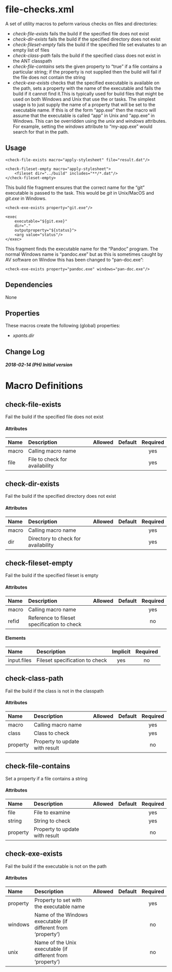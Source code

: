 # file-checks.xml

A set of utility macros to peform various checks on files and
directories:

  - *check-file-exists* fails the build if the specified file does not
    exist
  - *check-dir-exists* fails the build if the specified directory does
    not exist
  - *check-fileset-empty* fails the build if the specified file set
    evaluates to an empty list of files
  - *check-class-path* fails the build if the specified class does not
    exist in the ANT classpath
  - *check-file-contains* sets the given property to “true” if a file
    contains a particular string; if the property is not supplied then
    the build will fail if the file does not contain the string
  - *check-exe-exists* checks that the specified executable is available
    on the path, sets a property with the name of the executable and
    fails the build if it cannot find it.This is typically used for
    build files that might be used on both Windows and Unix that use the
    <exec> or <apply> tasks. The simplest usage is to just supply the
    name of a property that will be set to the executable name. If this
    is of the form “app.exe” then the macro will assume that the
    executable is called “app” in Unix and “app.exe” in Windows. This
    can be overridden using the *unix* and *windows* attributes. For
    example, setting the *windows* attribute to “my-app.exe” would
    search for that in the path.

## Usage

    <check-file-exists macro="apply-stylesheet" file="result.dat"/>
    
    <check-fileset-empty macro="apply-stylesheet">
        <fileset dir="../build" includes="**/*.dat"/>
    </check-fileset-empty>

This build file fragment ensures that the correct name for the “git”
executable is passed to the <exec> task. This would be *git* in
Unix/MacOS and *git.exe* in Windows.

    <check-exe-exists property="git.exe"/>
    
    <exec
        executable="${git.exe}"
        dir="."
        outputproperty="${status}">
        <arg value="status"/>
    </exec>

This fragment finds the executable name for the “Pandoc” program. The
normal Windows name is “pandoc.exe” but as this is sometimes caught by
AV software on Window this has been changed to “pan-doc.exe”:

    <check-exe-exists property="pandoc.exe" windows="pan-doc.exe"/>

## Dependencies

None

## Properties

These macros create the following (global) properties:

  - *xpants.dir*

## Change Log

##### 2018-02-14 (PH) Initial version

# Macro Definitions

## check-file-exists

Fail the build if the specified file does not
exist

#### Attributes

| Name  | Description                    | Allowed | Default | Required |
| :---- | :----------------------------- | :------ | :-----: | :------: |
| macro | Calling macro name             |         |         |   yes    |
| file  | File to check for availability |         |         |   yes    |

## check-dir-exists

Fail the build if the specified directory does not
exist

#### Attributes

| Name  | Description                         | Allowed | Default | Required |
| :---- | :---------------------------------- | :------ | :-----: | :------: |
| macro | Calling macro name                  |         |         |   yes    |
| dir   | Directory to check for availability |         |         |   yes    |

## check-fileset-empty

Fail the build if the specified fileset is
empty

#### Attributes

| Name  | Description                                 | Allowed | Default | Required |
| :---- | :------------------------------------------ | :------ | :-----: | :------: |
| macro | Calling macro name                          |         |         |   yes    |
| refid | Reference to fileset specification to check |         |         |    no    |

#### Elements

| Name        | Description                    | Implicit | Required |
| :---------- | :----------------------------- | :------: | :------: |
| input.files | Fileset specification to check |   yes    |    no    |

## check-class-path

Fail the build if the class is not in the
classpath

#### Attributes

| Name     | Description                    | Allowed | Default | Required |
| :------- | :----------------------------- | :------ | :-----: | :------: |
| macro    | Calling macro name             |         |         |   yes    |
| class    | Class to check                 |         |         |   yes    |
| property | Property to update with result |         |         |    no    |

## check-file-contains

Set a property if a file contains a
string

#### Attributes

| Name     | Description                    | Allowed | Default | Required |
| :------- | :----------------------------- | :------ | :-----: | :------: |
| file     | File to examine                |         |         |   yes    |
| string   | String to check                |         |         |   yes    |
| property | Property to update with result |         |         |    no    |

## check-exe-exists

Fail the build if the executable is not on the
path

#### Attributes

| Name     | Description                                                   | Allowed | Default | Required |
| :------- | :------------------------------------------------------------ | :------ | :-----: | :------: |
| property | Property to set with the executable name                      |         |         |   yes    |
| windows  | Name of the Windows executable (if different from ‘property’) |         |         |    no    |
| unix     | Name of the Unix executable (if different from ‘property’)    |         |         |    no    |
